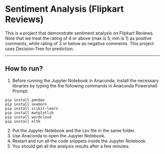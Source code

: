 # Sentiment Analysis (Flipkart Reviews)This is a project that demonstrate sentiment analysis on Flipkart Reviews. Note that we treat the rating of 4 or above (max is 5, min is 1) as positive comments, while rating of 3 or below as negative comments. This project uses Decision-Tree for prediction.---## How to run?1. Before running the Jupyter Notebook in Anaconda, install the necessary libraries by typing the the following commands in Anaconda Powershell Prompt:```pip install pandaspip install seabornpip install scikit-learnpip install matplotlibpip install wordcloudpip install nltk```2. Put the Jupyter Notebook and the csv file in the same folder.3. Use Anaconda to open the Jupyter Notebook.4. Restart and run all the code snippets inside the Jupyter Notebook.5. You should get all the analysis results after a few minutes.
